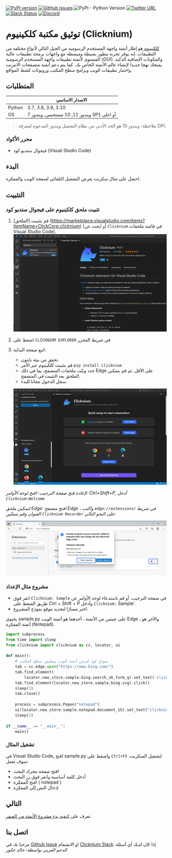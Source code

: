 <!--
 Licensed to the Apache Software Foundation (ASF) under one
 or more contributor license agreements.  See the NOTICE file
 distributed with this work for additional information
 regarding copyright ownership.  The ASF licenses this file
 to you under the Apache License, Version 2.0 (the
 "License"); you may not use this file except in compliance
 with the License.  You may obtain a copy of the License at

   http://www.apache.org/licenses/LICENSE-2.0

 Unless required by applicable law or agreed to in writing,
 software distributed under the License is distributed on an
 "AS IS" BASIS, WITHOUT WARRANTIES OR CONDITIONS OF ANY
 KIND, either express or implied.  See the License for the
 specific language governing permissions and limitations
 under the License.
-->

[![PyPI version](https://badge.fury.io/py/Clicknium.svg)](https://badge.fury.io/py/Clicknium)
[![GitHub issues](https://img.shields.io/github/issues/clicknium/clicknium-docs)](https://github.com/clicknium/clicknium-docs/issues)
![PyPI - Python Version](https://img.shields.io/pypi/pyversions/clicknium?style=flat-square)
[![Twitter URL](https://img.shields.io/twitter/url?style=social&url=https%3A%2F%2Ftwitter.com%2Fclicknium)](https://twitter.com/clicknium)
[![Slack Status](https://img.shields.io/badge/slack-join_chat-white.svg?logo=slack&style=social)](https://join.slack.com/t/clicknium/shared_invite/zt-1gi6v3d85-8sBgen83vD6EhL48UEhxwQ)
[![Discord](https://dcbadge.vercel.app/api/server/s7Pcev8Ad4?style=flat-square)](https://discord.gg/s7Pcev8Ad4)


# توثيق مكتبة كلكينيوم (Clicknium)

[كلكينيوم ](https://www.clicknium.com) هو إطار أتمتة واجهة المستخدم الرسومية من الجيل التالي لأنواع مختلفة من التطبيقات. إنه يوفر تجربة مطور بسيطة ومبسطة مع واجهات برمجة تطبيقات عالية المستوى لأتمتة تطبيقات واجهة المستخدم الرسومية (GUI) والمكونات الإضافية الذكية. يمنحك نهجا جديدا لإنشاء عالم الأتمتة الخاص بك. كما يتم دعم أتمتة متصفحات الانترنت واختبار تطبيقات الويب وبرامج سطح المكتب وروبوتات كشط المواقع.

## المتطلبات
|                     | الاصدار الاساسي                | 
|---------------------|------------------------------|
| Python              | 3.7, 3.8, 3.9, 3.10          | 
| OS                  | ويندوز 11, 10 مستحسن, ويندوز 7 SP1 أو اعلى|
>ملاحظة: ويندوز 10 هو الحد الأدنى من نظام التشغيل ويندوز المدعوم لمعرفة DPI.    

### محرر الأكواد
- فيجوال ستديو كود (Visual Studio Code)

## البدء

احصل على مثال سكربت يعرض التشغيل التلقائي لصفحة الويب والمفكرة.

## التثبيت
### تثبيت ملحق كلكينيوم على فيجوال ستديو كود
1. قم بتثبيت [الملحق] (https://marketplace.visualstudio.com/items?itemName=ClickCorp.clicknium) (أو ابحث عن `Clicknium` في قائمة ملحقات Visual Studio Code).  
![VSCExtensions](./doc/img/vscextension.PNG)  
2. اضغط على `CLICKNIUM EXPLORER` في شريط المحرر
3. اتبع صفحة البداية: 
    - تحقق من بيئة بايثون.
    - قم بتثبيت كلكينيوم عبر الأمر `pip install clicknium`
    -  حدد وثبّت ملحقات المتصفح، بما في ذلك Edge على الأقل. ثم قم بتمكين الملحق بعد التثبيت في المتصفح. 
    - سجل الدخول مجانا للبدء.   
    
    ![welcomepage](./doc/img/vscwelcome.PNG)

_لإعادة فتح صفحة الترحيب: افتح لوحة الأوامر: Ctrl+Shift+P, أدخل `Clicknium:Welcome`_

_لتمكين ملحق Edge: افتح متصفح Edge ، واكتب `edge://extensions/` في شريط العنوان وقم بتمكين `Clicknium Recorder` على النحو التالي:_

![enable edge extension](./doc/img/edge_extension_enable_on.png)  


### مشروع مثال الإعداد
- انقر فوق `Clicknium: Sample` في صفحة الترحيب. أو قم باستدعاء لوحة الأوامر عن طريق الضغط على Ctrl + Shift + P وأدخل `Clicknium:` Sample`.
- اختر مسارًا لتحديد موقع نموذج المشروع.

يحتوي sample.py على عينتين من الأتمتة ، أحدهما هو أتمتة الويب Edge ، والآخر هو أتمتة المفكرة (Notepad).

```python
import subprocess
from time import sleep
from clicknium import clicknium as cc, locator, ui

def main():
    # نموذج كود لعرض أتمتة الويب وتطبيق سطح المكتب
    tab = cc.edge.open("https://www.bing.com/")
    tab.find_element(
        locator.new_store.sample.bing.search_sb_form_q).set_text('clicknium')
    tab.find_element(locator.new_store.sample.bing.svg).click()
    sleep(3)
    tab.close()

    process = subprocess.Popen("notepad")
    ui(locator.new_store.sample.notepad.document_15).set_text("clicknium")
    sleep(3)

if __name__ == "__main__":
    main()
```

### تشغيل المثال
في Visual Studio Code, افتح sample.py واضغط على `Ctrl+F5` لتشغيل السكربت. سوف تعمل: 
- افتح صفحة محرك البحث
- أدخل كلمة أساسية وانقر فوق زر البحث
- افتح المفكرة ( notepad )
- إدخال النص إلى المفكرة

## التالي 
تعرف على [كيفية بدء مشروع الأتمتة من الصفر](./doc/tutorial/firstautomation.md).

## اتصل بنا
مرحبا بك في [Github Issue](https://github.com/clicknium/clicknium-docs/issues) او الانضمام [Clicknium Slack](https://clicknium.slack.com/) إذا كان لديك أي أسئلة.
_الدعم العربي بواسطة: خالد عكور_
